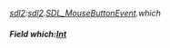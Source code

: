 _[sdl2](../../modules/sdl2/sdl2-module.md):[sdl2](../../modules/sdl2/sdl2-module.md).[SDL\_MouseButtonEvent](../../modules/sdl2/sdl2-sdl_mousebuttonevent.md).which_
##### Field which:[Int](../../modules/wonkey/wonkey-types-int.md)
